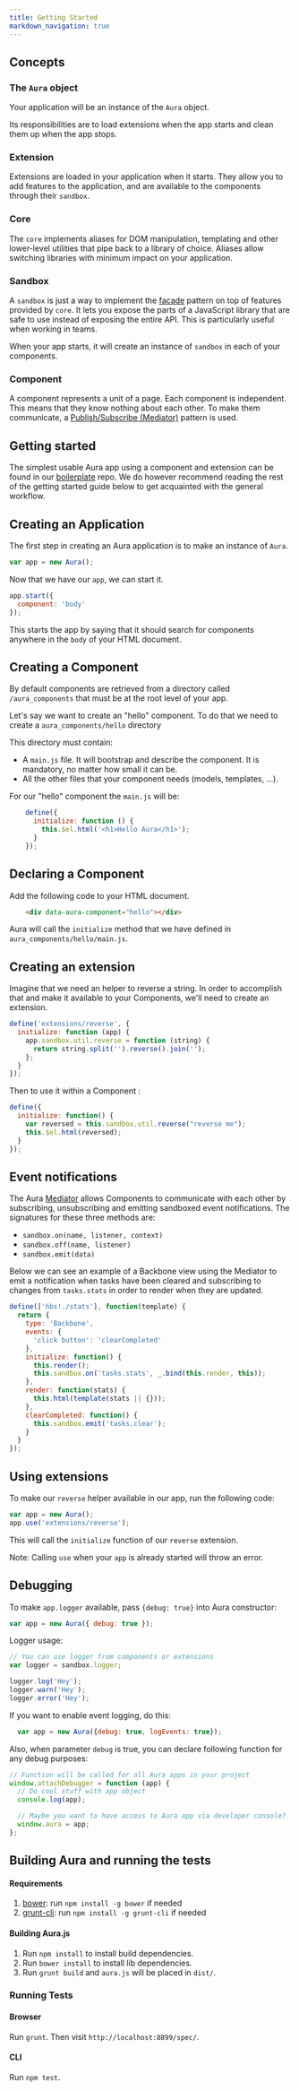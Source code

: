 ```yaml
---
title: Getting Started
markdown_navigation: true
---
```


## Concepts

### The `Aura` object

Your application will be an instance of the `Aura` object.

Its responsibilities are to load extensions when the app starts and clean them up when the app stops.

### Extension

Extensions are loaded in your application when it starts. They allow you to add features to the application, and are available to the components through their `sandbox`.

### Core

The `core` implements aliases for DOM manipulation, templating and other lower-level utilities that pipe back to a library of choice. Aliases allow switching libraries with minimum impact on your application.

### Sandbox

A `sandbox` is just a way to implement the [facade](http://addyosmani.com/resources/essentialjsdesignpatterns/book/#facadepatternjavascript) pattern on top of features provided by `core`. It lets you expose the parts of a JavaScript library that are safe to use instead of exposing the entire API. This is particularly useful when working in teams.

When your app starts, it will create an instance of `sandbox` in each of your components.

### Component

A component represents a unit of a page. Each component is independent.
This means that they know nothing about each other. To make them communicate, a [Publish/Subscribe (Mediator)](http://addyosmani.com/resources/essentialjsdesignpatterns/book/#mediatorpatternjavascript) pattern is used.


## Getting started

The simplest usable Aura app using a component and extension can be found in our [boilerplate](https://github.com/aurajs/boilerplate) repo. We do however recommend reading the rest of the getting started guide below to get acquainted with the general workflow.


## Creating an Application

The first step in creating an Aura application is to make an instance of `Aura`.

```js
var app = new Aura();
```

Now that we have our `app`, we can start it.

```js
app.start({
  component: 'body'
});
```

This starts the app by saying that it should search for components anywhere in the `body` of your HTML document.

## Creating a Component

By default components are retrieved from a directory called `/aura_components` that must be at the root level of your app.

Let's say we want to create an "hello" component. To do that we need to create a `aura_components/hello` directory

This directory must contain:

- A `main.js` file. It will bootstrap and describe the component. It is mandatory, no matter how small it can be.
- All the other files that your component needs (models, templates, …).

For our "hello" component the `main.js` will be:

```js
    define({
      initialize: function () {
        this.$el.html('<h1>Hello Aura</h1>');
      }
    });
```

## Declaring a Component

Add the following code to your HTML document.


```html
    <div data-aura-component="hello"></div>
```

Aura will call the `initialize` method that we have defined in `aura_components/hello/main.js`.

## Creating an extension

Imagine that we need an helper to reverse a string. In order to accomplish that and make it available to your Components, we'll need to create an extension.

```js
define('extensions/reverse', {
  initialize: function (app) {
    app.sandbox.util.reverse = function (string) {
      return string.split('').reverse().join('');
    };
  }
});
```

Then to use it within a Component : 

```js
define({
  initialize: function() {
    var reversed = this.sandbox.util.reverse("reverse me");
    this.$el.html(reversed);
  }
});
```

## Event notifications

The Aura [Mediator](https://github.com/aurajs/aura/blob/master/lib/ext/mediator.js) allows Components to communicate with each other by subscribing, unsubscribing and emitting sandboxed event notifications. The signatures for these three methods are:

* `sandbox.on(name, listener, context)`
* `sandbox.off(name, listener)`
* `sandbox.emit(data)`

Below we can see an example of a Backbone view using the Mediator to emit a notification when tasks have been cleared and subscribing to changes from `tasks.stats` in order to render when they are updated.

```js
define(['hbs!./stats'], function(template) {
  return {
    type: 'Backbone',
    events: {
      'click button': 'clearCompleted'
    },
    initialize: function() {
      this.render();
      this.sandbox.on('tasks.stats', _.bind(this.render, this));
    },
    render: function(stats) {
      this.html(template(stats || {}));
    },
    clearCompleted: function() {
      this.sandbox.emit('tasks.clear');
    }
  }
});
```

## Using extensions

To make our `reverse` helper available in our app, run the following code:

```js
var app = new Aura();
app.use('extensions/reverse');
```

This will call the `initialize` function of our `reverse` extension.

Note: Calling `use` when your `app` is already started will throw an error.


## Debugging

To make `app.logger` available, pass `{debug: true}` into Aura constructor:

```js
var app = new Aura({ debug: true });
```

Logger usage:

```js
// You can use logger from components or extensions
var logger = sandbox.logger;

logger.log('Hey');
logger.warn('Hey');
logger.error('Hey');
```

If you want to enable event logging, do this:

```js
  var app = new Aura({debug: true, logEvents: true});
```


Also, when parameter `debug` is true, you can declare following function for any debug purposes:


```js
// Function will be called for all Aura apps in your project
window.attachDebugger = function (app) {
  // Do cool stuff with app object
  console.log(app);

  // Maybe you want to have access to Aura app via developer console?
  window.aura = app;
};
```

## Building Aura and running the tests

#### Requirements

1. [bower](http://twitter.github.com/bower/): run `npm install -g bower` if needed
2. [grunt-cli](https://github.com/gruntjs/grunt-cli): run `npm install -g grunt-cli` if needed

#### Building Aura.js

1. Run `npm install` to install build dependencies.
2. Run `bower install` to install lib dependencies.
3. Run `grunt build` and `aura.js` will be placed in `dist/`.

### Running Tests

#### Browser

Run `grunt`. Then visit `http://localhost:8899/spec/`.

#### CLI

Run `npm test`.
